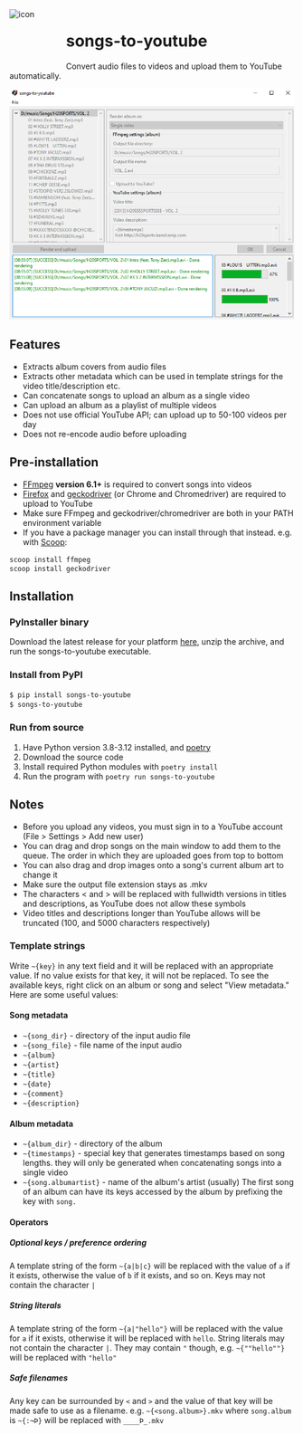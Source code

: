 <img align="left" width="100" height="100" src="https://raw.githubusercontent.com/7x11x13/songs-to-youtube/master/songs_to_youtube/image/icon.ico" alt="icon">

# songs-to-youtube

Convert audio files to videos and upload them to YouTube automatically.

![Example](https://github.com/7x11x13/songs-to-youtube/blob/master/docs/example.png?raw=true)

## Features
- Extracts album covers from audio files
- Extracts other metadata which can be used in template strings for the video title/description etc.
- Can concatenate songs to upload an album as a single video
- Can upload an album as a playlist of multiple videos
- Does not use official YouTube API; can upload up to 50-100 videos per day
- Does not re-encode audio before uploading

## Pre-installation
- [FFmpeg](https://ffmpeg.org/download.html) **version 6.1+** is required to convert songs into videos 
- [Firefox](https://www.mozilla.org/firefox/new/) and [geckodriver](https://github.com/mozilla/geckodriver/releases) (or Chrome and Chromedriver) are required to upload to YouTube
- Make sure FFmpeg and geckodriver/chromedriver are both in your PATH environment variable
- If you have a package manager you can install through that instead. e.g. with [Scoop](https://scoop.sh/):
```
scoop install ffmpeg
scoop install geckodriver
```

## Installation

### PyInstaller binary

Download the latest release for your platform [here](https://github.com/7x11x13/songs-to-youtube/releases), unzip the archive, and run the songs-to-youtube executable.

### Install from PyPI

```bash
$ pip install songs-to-youtube
$ songs-to-youtube
```

### Run from source

1. Have Python version 3.8-3.12 installed, and [poetry](https://python-poetry.org/)
2. Download the source code
3. Install required Python modules with `poetry install`
4. Run the program with `poetry run songs-to-youtube`

## Notes
- Before you upload any videos, you must sign in to a YouTube account (File > Settings > Add new user)
- You can drag and drop songs on the main window to add them to the queue. The order in which they are uploaded goes from top to bottom
- You can also drag and drop images onto a song's current album art to change it
- Make sure the output file extension stays as .mkv
- The characters < and > will be replaced with fullwidth versions in titles and descriptions, as YouTube does not allow these symbols
- Video titles and descriptions longer than YouTube allows will be truncated (100, and 5000 characters respectively)

### Template strings
Write `~{key}` in any text field and it will be replaced with an appropriate value. If no value exists for that key, it will not be replaced. To see the available keys, right click on an album or song and select "View metadata."
Here are some useful values:
#### Song metadata
- `~{song_dir}` - directory of the input audio file
- `~{song_file}` - file name of the input audio
- `~{album}`
- `~{artist}`
- `~{title}`
- `~{date}`
- `~{comment}`
- `~{description}`
#### Album metadata
- `~{album_dir}` - directory of the album
- `~{timestamps}` - special key that generates timestamps based on song lengths. they will only be generated when concatenating songs into a single video
- `~{song.albumartist}` - name of the album's artist (usually)
The first song of an album can have its keys accessed by the album by prefixing the key with `song.`
#### Operators
##### Optional keys / preference ordering
A template string of the form `~{a|b|c}` will be replaced with the value of `a` if it exists, otherwise the value of `b` if it exists, and so on. Keys may not contain the character `|`
##### String literals
A template string of the form `~{a|"hello"}` will be replaced with the value for `a` if it exists, otherwise it will be replaced with `hello`. String literals may not contain the character `|`. They may contain `"` though, e.g. `~{""hello""}` will be replaced with `"hello"`
##### Safe filenames
Any key can be surrounded by `<` and `>` and the value of that key will be made safe to use as a filename. e.g. `~{<song.album>}.mkv` where `song.album` is `~{:¬Þ}` will be replaced with `____Þ_.mkv`
